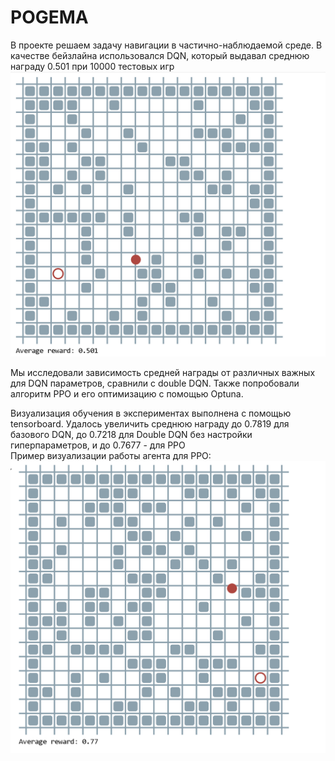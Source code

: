 # POGEMA
В проекте решаем задачу навигации в частично-наблюдаемой среде. В качестве бейзлайна использовался DQN, который выдавал среднюю награду 0.501 при 10000 тестовых игр  
![alt text](image-3.png)  

Мы исследовали зависимость средней награды от различных важных для DQN параметров, сравнили с double DQN. Также попробовали алгоритм PPO и его оптимизацию с помощью Optuna.  

Визуализация обучения в экспериментах выполнена с помощью tensorboard. Удалось увеличить среднюю награду до 0.7819 для базового DQN, до 0.7218 для Double DQN без настройки гиперпараметров, и до 0.7677 - для PPO  
Пример визуализации работы агента для PPO:
![alt text](image.png)

